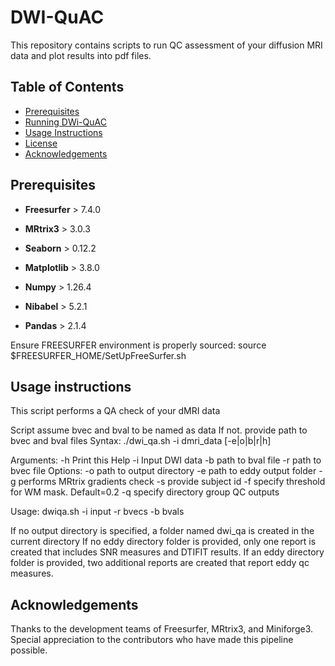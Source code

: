 # DWI-QuAC
This repository contains scripts to run QC assessment of your diffusion MRI data and plot results into pdf files. 

## Table of Contents

- [Prerequisites](#prerequisites)
- [Running DWi-QuAC](#running-the-pre-processing-gui)
- [Usage Instructions](#usage-instructions)
- [License](#license)
- [Acknowledgements](#acknowledgements)

## Prerequisites
- **Freesurfer** > 7.4.0  
- **MRtrix3** > 3.0.3 

- **Seaborn** > 0.12.2
- **Matplotlib** > 3.8.0
- **Numpy** > 1.26.4
- **Nibabel** > 5.2.1
- **Pandas** > 2.1.4

Ensure FREESURFER environment is properly sourced:
source $FREESURFER_HOME/SetUpFreeSurfer.sh

## Usage instructions

This script performs a QA check of your dMRI data

Script assume bvec and bval to be named as data
If not. provide path to bvec and bval files
Syntax: ./dwi_qa.sh -i dmri_data [-e|o|b|r|h]

Arguments:
-h   Print this Help
-i   Input DWI data
-b   path to bval file
-r   path to bvec file
Options:
-o   path to output directory
-e   path to eddy output folder
-g   performs MRtrix gradients check
-s   provide subject id
-f   specify threshold for WM mask. Default=0.2
-q	  specify directory group QC outputs

Usage: dwiqa.sh -i input -r bvecs -b bvals

If no output directory is specified, a folder named dwi_qa is created in the current directory
If no eddy directory folder is provided, only one report is created that includes SNR measures and DTIFIT results.
If an eddy directory folder is provided, two additional reports are created that report eddy qc measures.

## Acknowledgements
Thanks to the development teams of Freesurfer, MRtrix3, and Miniforge3.
Special appreciation to the contributors who have made this pipeline possible.
